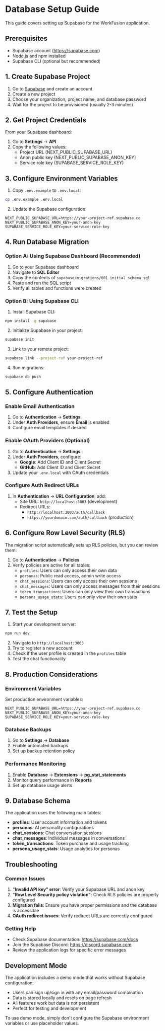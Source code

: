 # Database Setup Guide

This guide covers setting up Supabase for the WorkFusion application.

## Prerequisites

- Supabase account (https://supabase.com)
- Node.js and npm installed
- Supabase CLI (optional but recommended)

## 1. Create Supabase Project

1. Go to [Supabase](https://supabase.com) and create an account
2. Create a new project
3. Choose your organization, project name, and database password
4. Wait for the project to be provisioned (usually 2-3 minutes)

## 2. Get Project Credentials

From your Supabase dashboard:

1. Go to **Settings** → **API**
2. Copy the following values:
   - Project URL (NEXT_PUBLIC_SUPABASE_URL)
   - Anon public key (NEXT_PUBLIC_SUPABASE_ANON_KEY)
   - Service role key (SUPABASE_SERVICE_ROLE_KEY)

## 3. Configure Environment Variables

1. Copy `.env.example` to `.env.local`:
```bash
cp .env.example .env.local
```

2. Update the Supabase configuration:
```env
NEXT_PUBLIC_SUPABASE_URL=https://your-project-ref.supabase.co
NEXT_PUBLIC_SUPABASE_ANON_KEY=your-anon-key
SUPABASE_SERVICE_ROLE_KEY=your-service-role-key
```

## 4. Run Database Migration

### Option A: Using Supabase Dashboard (Recommended)

1. Go to your Supabase dashboard
2. Navigate to **SQL Editor**
3. Copy the contents of `supabase/migrations/001_initial_schema.sql`
4. Paste and run the SQL script
5. Verify all tables and functions were created

### Option B: Using Supabase CLI

1. Install Supabase CLI:
```bash
npm install -g supabase
```

2. Initialize Supabase in your project:
```bash
supabase init
```

3. Link to your remote project:
```bash
supabase link --project-ref your-project-ref
```

4. Run migrations:
```bash
supabase db push
```

## 5. Configure Authentication

### Enable Email Authentication

1. Go to **Authentication** → **Settings**
2. Under **Auth Providers**, ensure **Email** is enabled
3. Configure email templates if desired

### Enable OAuth Providers (Optional)

1. Go to **Authentication** → **Settings**
2. Under **Auth Providers**, configure:
   - **Google**: Add Client ID and Client Secret
   - **GitHub**: Add Client ID and Client Secret
3. Update your `.env.local` with OAuth credentials

### Configure Auth Redirect URLs

1. In **Authentication** → **URL Configuration**, add:
   - Site URL: `http://localhost:3003` (development)
   - Redirect URLs:
     - `http://localhost:3003/auth/callback`
     - `https://yourdomain.com/auth/callback` (production)

## 6. Configure Row Level Security (RLS)

The migration script automatically sets up RLS policies, but you can review them:

1. Go to **Authentication** → **Policies**
2. Verify policies are active for all tables:
   - `profiles`: Users can only access their own data
   - `personas`: Public read access, admin write access
   - `chat_sessions`: Users can only access their own sessions
   - `chat_messages`: Users can only access messages from their sessions
   - `token_transactions`: Users can only view their own transactions
   - `persona_usage_stats`: Users can only view their own stats

## 7. Test the Setup

1. Start your development server:
```bash
npm run dev
```

2. Navigate to `http://localhost:3003`
3. Try to register a new account
4. Check if the user profile is created in the `profiles` table
5. Test the chat functionality

## 8. Production Considerations

### Environment Variables

Set production environment variables:
```env
NEXT_PUBLIC_SUPABASE_URL=https://your-project-ref.supabase.co
NEXT_PUBLIC_SUPABASE_ANON_KEY=your-anon-key
SUPABASE_SERVICE_ROLE_KEY=your-service-role-key
```

### Database Backups

1. Go to **Settings** → **Database**
2. Enable automated backups
3. Set up backup retention policy

### Performance Monitoring

1. Enable **Database** → **Extensions** → **pg_stat_statements**
2. Monitor query performance in **Reports**
3. Set up database usage alerts

## 9. Database Schema

The application uses the following main tables:

- **profiles**: User account information and tokens
- **personas**: AI personality configurations
- **chat_sessions**: Chat conversation sessions
- **chat_messages**: Individual messages in conversations
- **token_transactions**: Token purchase and usage tracking
- **persona_usage_stats**: Usage analytics for personas

## Troubleshooting

### Common Issues

1. **"Invalid API key" error**: Verify your Supabase URL and anon key
2. **"Row Level Security policy violation"**: Check RLS policies are properly configured
3. **Migration fails**: Ensure you have proper permissions and the database is accessible
4. **OAuth redirect issues**: Verify redirect URLs are correctly configured

### Getting Help

- Check Supabase documentation: https://supabase.com/docs
- Join the Supabase Discord: https://discord.supabase.com
- Review the application logs for specific error messages

## Development Mode

The application includes a demo mode that works without Supabase configuration:

- Users can sign up/sign in with any email/password combination
- Data is stored locally and resets on page refresh
- All features work but data is not persistent
- Perfect for testing and development

To use demo mode, simply don't configure the Supabase environment variables or use placeholder values.